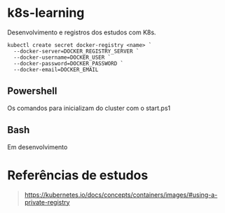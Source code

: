 # k8s-learning
Desenvolvimento e registros dos estudos com K8s.

```
kubectl create secret docker-registry <name> `
  --docker-server=DOCKER_REGISTRY_SERVER `
  --docker-username=DOCKER_USER `
  --docker-password=DOCKER_PASSWORD `
  --docker-email=DOCKER_EMAIL
```

## Powershell
Os comandos para inicializam do cluster com o start.ps1

## Bash
Em desenvolvimento

# Referências de estudos
> https://kubernetes.io/docs/concepts/containers/images/#using-a-private-registry